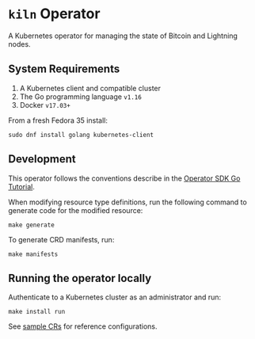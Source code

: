 # `kiln` Operator

A Kubernetes operator for managing the state of Bitcoin and Lightning nodes.

## System Requirements

1. A Kubernetes client and compatible cluster
2. The Go programming language `v1.16`
3. Docker `v17.03+`

From a fresh Fedora 35 install:

`sudo dnf install golang kubernetes-client`

## Development

This operator follows the conventions describe in the [Operator SDK Go Tutorial](https://sdk.operatorframework.io/docs/building-operators/golang/tutorial/).

When modifying resource type definitions, run the following command to generate code for the modified resource:

`make generate`

To generate CRD manifests, run:

`make manifests`

## Running the operator locally

Authenticate to a Kubernetes cluster as an administrator and run:

`make install run`

See [sample CRs](config/samples) for reference configurations.
